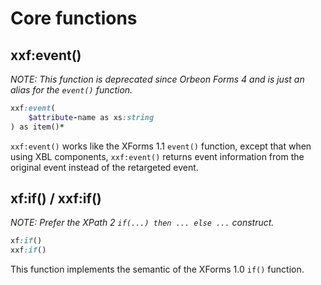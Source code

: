# Core functions

<!-- toc -->

## xxf:event()

_NOTE: This function is deprecated since Orbeon Forms 4 and is just an alias for the `event()` function._

```ruby
xxf:event(
    $attribute-name as xs:string
) as item()*
```

`xxf:event()` works like the XForms 1.1 `event()` function, except that when using XBL components, `xxf:event()` returns event information from the original event instead of the retargeted event.

## xf:if() / xxf:if()

_NOTE: Prefer the XPath 2 `if(...) then ... else ...` construct._

```ruby
xf:if()
xxf:if()
```

This function implements the semantic of the XForms 1.0 `if()` function.
